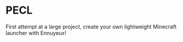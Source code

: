 # PECL
First attempt at a large project, create your own lightweight Minecraft launcher with Ennuyeux!
